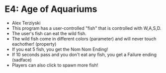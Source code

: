 # E4: Age of Aquariums
 * Alex Terziyski
 * This program has a user-controlled "fish" that is controlled with W,A,S,D. 
 * The user's fish can eat the wild fish. 
 * The wild fish come in different colors (parameter) and will never touch eachother! (property)
 * If you eat 5 fish, you get the Nom Nom Ending!
 * If 10 seconds pass and you don't eat any fish, you get a Failure ending (sadface)
 * Players can also click to spawn more fish!
